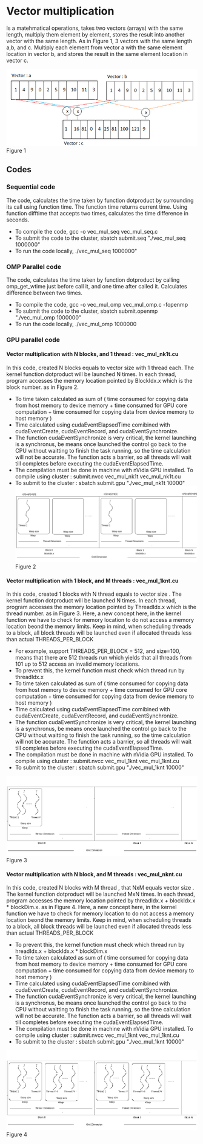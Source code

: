 # Vector multiplication
Is a matehmatical operations, takes two vectors (arrays) with the same length, multiply them element by element,  stores the result into another vector with the same length.
As in Figure 1, 3 vectors with the same length a,b, and c. Multiply each element from vector a with the same element location in vector b, and stores the result in the same element location in vector c.


![image](https://github.com/compilereg/parallel-codes/blob/main/vector/vect_mul.png)
Figure 1

## Codes
### Sequential code
The code, calculates the time taken by function dotproduct by surrounding its call using function time. The function time returns current time. Using function difftime that accepts two times, calculates the time difference in seconds.
 * To compile the code, gcc -o vec_mul_seq vec_mul_seq.c
 * To submit the code to the cluster, sbatch submit.seq "./vec_mul_seq 1000000"
 * To run the code locally, ./vec_mul_seq 1000000"
### OMP Parallel code
The code, calculates the time taken by function dotproduct by calling omp_get_wtime just before call it, and one time after called it. Calculates difference between two times.
 * To compile the code, gcc -o vec_mul_omp vec_mul_omp.c -fopenmp
 * To submit the code to the cluster, sbatch submit.openmp "./vec_mul_omp 1000000"
 * To run the code locally, ./vec_mul_omp 1000000
### GPU parallel code
#### Vector multiplication with N blocks, and 1 thread : vec_mul_nk1t.cu
In this code, created N blocks equals to vector size with 1 thread each. The kernel function dotproduct will be launched N times. In each thread, program accesses the memory location pointed by BlockIdx.x which is the block number. as in Figure 2.
 * To time taken calculated as sum of ( time consumed for copying data from host memory to device memory  + time consumed for  GPU core computation + time consumed for copying data from device memory to host memory )
 * Time calculated using cudaEventElapsedTime comibined with cudaEventCreate, cudaEventRecord, and cudaEventSynchronize.
 * The function cudaEventSynchronize is very critical, the kernel launching is a synchronus, be means once launched the control go back to the CPU without waitting to finish the task running, so the time calculation will not be accurate. The function acts a barrier, so all threads will wait till completes before executing the cudaEventElapsedTime.
 * The compilation must be done in machine with nVidia GPU installed. To compile using cluster : submit.nvcc vec_mul_nk1t vec_mul_nk1t.cu
 * To submit to the cluster : sbatch submit.gpu "./vec_mul_nk1t 10000"
![image](https://github.com/compilereg/parallel-codes/blob/main/vector/n-1.png)
Figure 2

#### Vector multiplication with 1 block, and M threads : vec_mul_1knt.cu
In this code, created 1 blocks with N thread equals to vector size . The kernel function dotproduct will be launched N times. In each thread, program accesses the memory location pointed by ThreadIdx.x which is the thread number. as in Figure 3. Here, a new concept here, in the kernel function we have to check for memory location to do not access a memory location beond the memory limits. Keep in mind, when scheduling threads to a block, all block threads will be launched even if allocated threads less than actual THREADS_PER_BLOCK
 * For example, support THREADS_PER_BLOCK = 512, and size=100, means that there are 512 threads run which yields that all threads from 101 up to 512 access an invalid memory locations.
 * To prevent this, the kernel function must check which thread run by threadIdx.x
 * To time taken calculated as sum of ( time consumed for copying data from host memory to device memory  + time consumed for GPU core computation + time consumed for copying data from device memory to host memory )
 * Time calculated using cudaEventElapsedTime comibined with cudaEventCreate, cudaEventRecord, and cudaEventSynchronize.
 * The function cudaEventSynchronize is very critical, the kernel launching is a synchronus, be means once launched the control go back to the CPU without waitting to finish the task running, so the time calculation will not be accurate. The function acts a barrier, so all threads will wait till completes before executing the cudaEventElapsedTime.
 *  The compilation must be done in machine with nVidia GPU installed. To compile using cluster : submit.nvcc vec_mul_1knt vec_mul_1knt.cu
 *  To submit to the cluster : sbatch submit.gpu "./vec_mul_1knt 10000"

![image](https://github.com/compilereg/parallel-codes/blob/main/vector/1-n.png)
Figure 3

#### Vector multiplication with N block, and M threads : vec_mul_nknt.cu
In this code, created N blocks with M thread , that NxM equals vector size . The kernel function dotproduct will be launched MxN times. In each thread, program accesses the memory location pointed by threadIdx.x + blockIdx.x * blockDim.x. as in Figure 4. Here, a new concept here, in the kernel function we have to check for memory location to do not access a memory location beond the memory limits. Keep in mind, when scheduling threads to a block, all block threads will be launched even if allocated threads less than actual THREADS_PER_BLOCK
 * To prevent this, the kernel function must check which thread run by hreadIdx.x + blockIdx.x * blockDim.x
 * To time taken calculated as sum of ( time consumed for copying data from host memory to device memory  + time consumed for GPU core computation + time consumed for copying data from device memory to host memory )
 * Time calculated using cudaEventElapsedTime comibined with cudaEventCreate, cudaEventRecord, and cudaEventSynchronize.
 * The function cudaEventSynchronize is very critical, the kernel launching is a synchronus, be means once launched the control go back to the CPU without waitting to finish the task running, so the time calculation will not be accurate. The function acts a barrier, so all threads will wait till completes before executing the cudaEventElapsedTime.
 * The compilation must be done in machine with nVidia GPU installed. To compile using cluster : submit.nvcc vec_mul_1knt vec_mul_1knt.cu
 * To submit to the cluster : sbatch submit.gpu "./vec_mul_1knt 10000"

![image](https://github.com/compilereg/parallel-codes/blob/main/vector/n-n.png)
Figure 4
